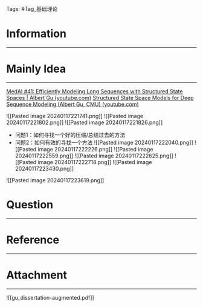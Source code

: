 Tags: #Tag_基础理论 
# Information
---


# Mainly Idea
---
[MedAI #41: Efficiently Modeling Long Sequences with Structured State Spaces | Albert Gu (youtube.com)](https://www.youtube.com/watch?v=luCBXCErkCs)
[Structured State Space Models for Deep Sequence Modeling (Albert Gu, CMU) (youtube.com)](https://www.youtube.com/watch?v=OpJMn8T7Z34)

![[Pasted image 20240117221741.png]]
![[Pasted image 20240117221802.png]]
![[Pasted image 20240117221826.png]]
- 问题1：如何寻找一个好的压缩/总结过去的方法
- 问题2：如何有效的寻找一个方法
![[Pasted image 20240117222040.png]]
![[Pasted image 20240117222226.png]]
![[Pasted image 20240117222559.png]]
![[Pasted image 20240117222625.png]]
![[Pasted image 20240117222718.png]]
![[Pasted image 20240117223430.png]]

![[Pasted image 20240117223619.png]]


# Question
---


# Reference
---


# Attachment
---
![[gu_dissertation-augmented.pdf]]